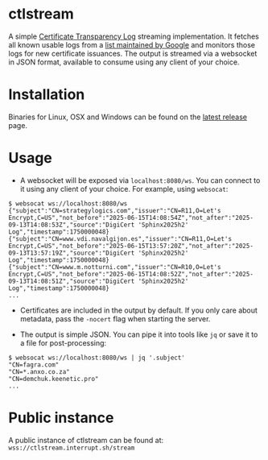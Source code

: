 # ctlstream

A simple [Certificate Transparency Log](https://en.wikipedia.org/wiki/Certificate_Transparency) streaming implementation. It fetches all known usable logs from a [list maintained by Google](https://www.gstatic.com/ct/log_list/v3/all_logs_list.json) and monitors those logs for new certificate issuances. The output is streamed via a websocket in JSON format, available to consume using any client of your choice.

# Installation

Binaries for Linux, OSX and Windows can be found on the [latest release](https://github.com/thoaid/ctlstream/releases/latest) page. 

# Usage

* A websocket will be exposed via `localhost:8080/ws`. You can connect to it using any client of your choice. For example, using `websocat`:

```
$ websocat ws://localhost:8080/ws
{"subject":"CN=strategylogics.com","issuer":"CN=R11,O=Let's Encrypt,C=US","not_before":"2025-06-15T14:08:54Z","not_after":"2025-09-13T14:08:53Z","source":"DigiCert 'Sphinx2025h2' Log","timestamp":1750000048}
{"subject":"CN=www.vdi.navalgijon.es","issuer":"CN=R11,O=Let's Encrypt,C=US","not_before":"2025-06-15T13:57:20Z","not_after":"2025-09-13T13:57:19Z","source":"DigiCert 'Sphinx2025h2' Log","timestamp":1750000048}
{"subject":"CN=www.m.notturni.com","issuer":"CN=R10,O=Let's Encrypt,C=US","not_before":"2025-06-15T14:08:52Z","not_after":"2025-09-13T14:08:51Z","source":"DigiCert 'Sphinx2025h2' Log","timestamp":1750000048}
...
```
* Certificates are included in the output by default. If you only care about metadata, pass the `-nocert` flag when starting the server.

* The output is simple JSON. You can pipe it into tools like `jq` or save it to a file for post-processing:

```
$ websocat ws://localhost:8080/ws | jq '.subject'
"CN=fagra.com"
"CN=*.anxo.co.za"
"CN=demchuk.keenetic.pro"
...
```

# Public instance

A public instance of ctlstream can be found at: `wss://ctlstream.interrupt.sh/stream`